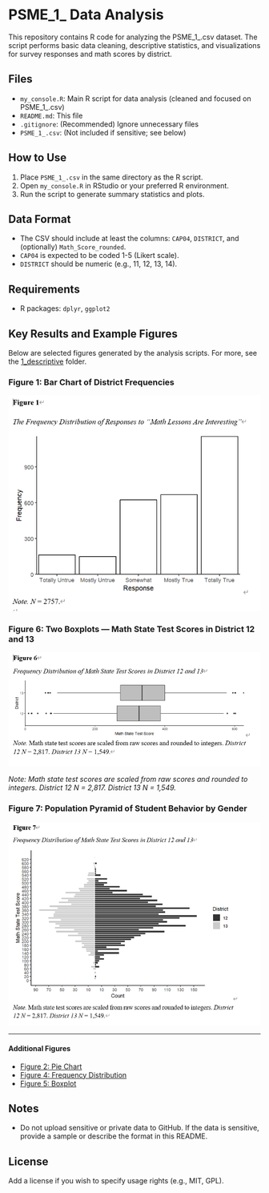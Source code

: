 # PSME_1_ Data Analysis

This repository contains R code for analyzing the PSME_1_.csv dataset. The script performs basic data cleaning, descriptive statistics, and visualizations for survey responses and math scores by district.

## Files
- `my_console.R`: Main R script for data analysis (cleaned and focused on PSME_1_.csv)
- `README.md`: This file
- `.gitignore`: (Recommended) Ignore unnecessary files
- `PSME_1_.csv`: (Not included if sensitive; see below)

## How to Use
1. Place `PSME_1_.csv` in the same directory as the R script.
2. Open `my_console.R` in RStudio or your preferred R environment.
3. Run the script to generate summary statistics and plots.

## Data Format
- The CSV should include at least the columns: `CAP04`, `DISTRICT`, and (optionally) `Math_Score_rounded`.
- `CAP04` is expected to be coded 1-5 (Likert scale).
- `DISTRICT` should be numeric (e.g., 11, 12, 13, 14).

## Requirements
- R packages: `dplyr`, `ggplot2`



## Key Results and Example Figures

Below are selected figures generated by the analysis scripts. For more, see the [1_descriptive](1_descriptive/) folder.

### Figure 1: Bar Chart of District Frequencies
![Figure 1: Bar Chart of District Frequencies](1_descriptive/Figure%201_bar%20chart.png)

### Figure 6: Two Boxplots — Math State Test Scores in District 12 and 13
![Figure 6: Two Boxplots](1_descriptive/Figure%206_two%20boxplot.png)

*Note: Math state test scores are scaled from raw scores and rounded to integers. District 12 N = 2,817. District 13 N = 1,549.*

### Figure 7: Population Pyramid of Student Behavior by Gender
![Figure 7: Population Pyramid](1_descriptive/Figure%207_population%20pyramid.png)

---

#### Additional Figures

- [Figure 2: Pie Chart](1_descriptive/Figure%202_pie%20chart.png)
- [Figure 4: Frequency Distribution](1_descriptive/Figure%204_Frequency%20Distribution.png)
- [Figure 5: Boxplot](1_descriptive/Figure%205_boxplot.png)

## Notes
- Do not upload sensitive or private data to GitHub. If the data is sensitive, provide a sample or describe the format in this README.

## License
Add a license if you wish to specify usage rights (e.g., MIT, GPL).


